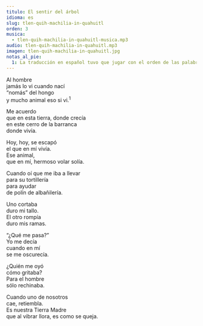 ```yaml
---
titulo: El sentir del árbol
idioma: es
slug: tlen-quih-machilia-in-quahuitl
orden: 3
musica: 
  - tlen-quih-machilia-in-quahuitl-musica.mp3
audio: tlen-quih-machilia-in-quahuitl.mp3
imagen: tlen-quih-machilia-in-quahuitl.jpg
notas_al_pie:
  1: La traducción en español tuvo que jugar con el orden de las palabras porque se cuidó mantener la rima en nahuatl.
---
```


Al hombre<br>
jamás lo vi cuando nací<br>
“nomás” del hongo<br>
y mucho animal eso si vi.<sup>1</sup><br>

Me acuerdo<br>
que en esta tierra, donde crecía<br>
en este cerro de la barranca<br>
donde vivía.<br>

Hoy, hoy, se escapó<br>
el que en mí vivía.<br>
Ese animal,<br>
que en mí, hermoso volar solía.<br>

Cuando oí que me iba a llevar<br>
para su tortillería<br>
para ayudar<br>
de polín de albañilería.<br>

Uno cortaba<br>
duro mi tallo.<br>
El otro rompía<br>
duro mis ramas.<br>

“¿Qué me pasa?”<br>
Yo me decía<br>
cuando en mí<br>
se me oscurecía.<br>

¿Quién me oyó<br>
cómo gritaba?<br>
Para el hombre<br>
sólo rechinaba.<br>

Cuando uno de nosotros<br>
cae, retiembla.<br>
Es nuestra Tierra Madre<br>
que al vibrar llora, es como se queja.<br>
